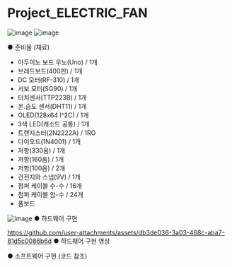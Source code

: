 # Project_ELECTRIC_FAN

![image](https://github.com/user-attachments/assets/9828efbc-75b3-4d5c-8e14-b7eb012cc436)
![image](https://github.com/user-attachments/assets/bd13f3bc-251d-4741-8c70-8477229a1e70)

● 준비물 (재료)
  - 아두이노 보드 우노(Uno) / 1개
  - 브레드보드(400핀) / 1개
  - DC 모터(RF-310) / 1개
  - 서보 모터(SG90) / 1개
  - 터치센서(TTP223B) / 1개
  - 온.습도 센서(DHT11) / 1개
  - OLED(128x64 l^2C) / 1개
  - 3색 LED(캐소드 공통) / 1개
  - 트랜지스터(2N2222A) / 1RO
  - 다이오드(1N4001) / 1개
  - 저항(330옴) / 1개
  - 저항(160옴) / 1개
  - 저항(100옴) / 2개
  - 건전지와 스냅(9V) / 1개
  - 점퍼 케이블 수-수 / 16개
  - 점퍼 케이블 암-수 / 24개
  - 폼보드

![image](https://github.com/user-attachments/assets/ac860143-4f95-4f30-be6f-ddc2e215010f)
● 하드웨어 구현


https://github.com/user-attachments/assets/db3de036-3a03-468c-aba7-81d5c0086b6d
● 하드웨어 구현 영상

● 소프트웨어 구현 (코드 참조)
